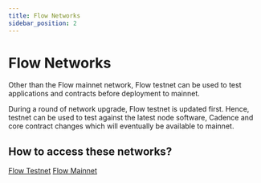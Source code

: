 ```yaml
---
title: Flow Networks
sidebar_position: 2
---
```


# Flow Networks

Other than the Flow mainnet network, Flow testnet can be used to test applications and contracts before deployment to mainnet.

During a round of network upgrade, Flow testnet is updated first. Hence, testnet can be used to test against the latest node software, Cadence and core contract changes which will eventually be available to mainnet.

## How to access these networks?

[Flow Testnet](./accessing-testnet.md)
[Flow Mainnet](./accessing-mainnet.md)
